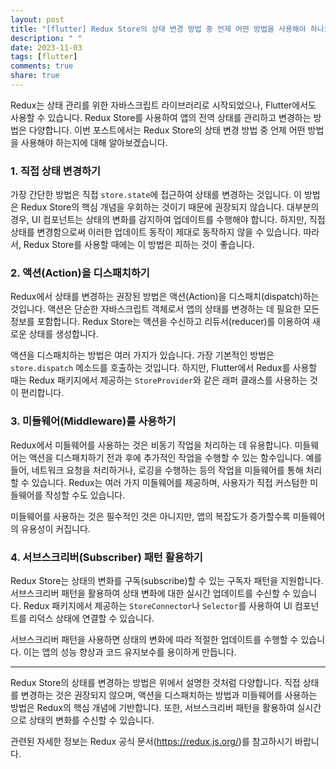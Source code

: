 ```yaml
---
layout: post
title: "[flutter] Redux Store의 상태 변경 방법 중 언제 어떤 방법을 사용해야 하나요?"
description: " "
date: 2023-11-03
tags: [flutter]
comments: true
share: true
---
```


Redux는 상태 관리를 위한 자바스크립트 라이브러리로 시작되었으나, Flutter에서도 사용할 수 있습니다. Redux Store를 사용하여 앱의 전역 상태를 관리하고 변경하는 방법은 다양합니다. 이번 포스트에서는 Redux Store의 상태 변경 방법 중 언제 어떤 방법을 사용해야 하는지에 대해 알아보겠습니다.

### 1. 직접 상태 변경하기

가장 간단한 방법은 직접 `store.state`에 접근하여 상태를 변경하는 것입니다. 이 방법은 Redux Store의 핵심 개념을 우회하는 것이기 때문에 권장되지 않습니다. 대부분의 경우, UI 컴포넌트는 상태의 변화를 감지하여 업데이트를 수행해야 합니다. 하지만, 직접 상태를 변경함으로써 이러한 업데이트 동작이 제대로 동작하지 않을 수 있습니다. 따라서, Redux Store를 사용할 때에는 이 방법은 피하는 것이 좋습니다.

### 2. 액션(Action)을 디스패치하기

Redux에서 상태를 변경하는 권장된 방법은 액션(Action)을 디스패치(dispatch)하는 것입니다. 액션은 단순한 자바스크립트 객체로서 앱의 상태를 변경하는 데 필요한 모든 정보를 포함합니다. Redux Store는 액션을 수신하고 리듀서(reducer)를 이용하여 새로운 상태를 생성합니다.

액션을 디스패치하는 방법은 여러 가지가 있습니다. 가장 기본적인 방법은 `store.dispatch` 메소드를 호출하는 것입니다. 하지만, Flutter에서 Redux를 사용할 때는 Redux 패키지에서 제공하는 `StoreProvider`와 같은 래퍼 클래스를 사용하는 것이 편리합니다.

### 3. 미들웨어(Middleware)를 사용하기

Redux에서 미들웨어를 사용하는 것은 비동기 작업을 처리하는 데 유용합니다. 미들웨어는 액션을 디스패치하기 전과 후에 추가적인 작업을 수행할 수 있는 함수입니다. 예를 들어, 네트워크 요청을 처리하거나, 로깅을 수행하는 등의 작업을 미들웨어를 통해 처리할 수 있습니다. Redux는 여러 가지 미들웨어를 제공하며, 사용자가 직접 커스텀한 미들웨어를 작성할 수도 있습니다.

미들웨어를 사용하는 것은 필수적인 것은 아니지만, 앱의 복잡도가 증가할수록 미들웨어의 유용성이 커집니다.

### 4. 서브스크리버(Subscriber) 패턴 활용하기

Redux Store는 상태의 변화를 구독(subscribe)할 수 있는 구독자 패턴을 지원합니다. 서브스크리버 패턴을 활용하여 상태 변화에 대한 실시간 업데이트를 수신할 수 있습니다. Redux 패키지에서 제공하는 `StoreConnector`나 `Selector`를 사용하여 UI 컴포넌트를 리덕스 상태에 연결할 수 있습니다.

서브스크리버 패턴을 사용하면 상태의 변화에 따라 적절한 업데이트를 수행할 수 있습니다. 이는 앱의 성능 향상과 코드 유지보수를 용이하게 만듭니다.

---

Redux Store의 상태를 변경하는 방법은 위에서 설명한 것처럼 다양합니다. 직접 상태를 변경하는 것은 권장되지 않으며, 액션을 디스패치하는 방법과 미들웨어를 사용하는 방법은 Redux의 핵심 개념에 기반합니다. 또한, 서브스크리버 패턴을 활용하여 실시간으로 상태의 변화를 수신할 수 있습니다.

관련된 자세한 정보는 Redux 공식 문서(https://redux.js.org/)를 참고하시기 바랍니다.